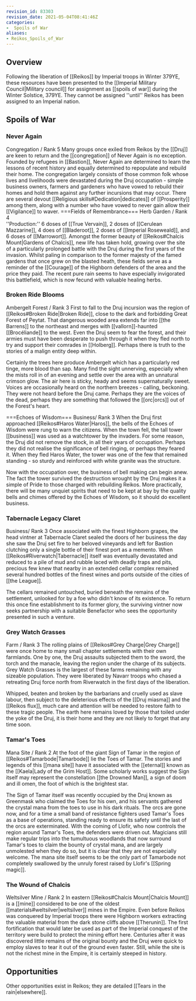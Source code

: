 ```yaml
---
revision_id: 83303
revision_date: 2021-05-04T08:41:46Z
categories:
-  Spoils of War
aliases:
- Reikos_Spoils_of_War
---
```



## Overview
Following the liberation of [[Reikos]] by Imperial troops in Winter 379YE, these resources have been presented to the [[Imperial Military Council|Military council]] for assignment as [[spoils of war]] during the Winter Solstice, 379YE. They cannot be assigned ''until'' Reikos has been assigned to an Imperial nation.
## Spoils of War
### Never Again
Congregation / Rank 5
Many groups once exiled from Reikos by the [[Druj]] are keen to return and the [[congregation]] of Never Again is no exception. Founded by refugees in [[Bastion]], Never Again are determined to learn the lessons of recent history and equally determined to repopulate and rebuild their home. The congregation largely consists of those common folk whose lives and livelihoods were devastated during the Druj occupation - simple business owners, farmers and gardeners who have vowed to rebuild their homes and hold them against any further incursions that may occur. There are several devout [[Religious skills#Dedication|dedicates]] of [[Prosperity]] among them, along with a number who have vowed to never gain allow their [[Vigilance]] to waver.
===Fields of Remembrance=== 
Herb Garden / Rank 4  
''Production:'' 6 doses of [[True Vervain]], 2 doses of [[Cerulean Mazzarine]], 4 does of [[Bladeroot]], 2 doses of [[Imperial Roseweald]], and 6 doses of [[Marrowort]].
Amongst the former beauty of [[Reikos#Chalcis Mount|Gardens of Chalcis]], new life has taken hold, growing over the site of a particularly prolonged battle with the Druj during the first years of the invasion. Whilst paling in comparison to the former majesty of the famed gardens that once grew on the blasted heath, these fields serve as a reminder of the [[Courage]] of the Highborn defenders of the area and the price they paid. The recent pure rain seems to have especially invigorated this battlefield, which is now fecund with valuable healing herbs.
### Broken Ride Blooms
Ambergelt Forest / Rank 3
First to fall to the Druj incursion was the region of [[Reikos#Broken Ride|Broken Ride]], close to the dark and forbidding Great Forest of Peytat. That dangerous wooded area extends far into [[the Barrens]] to the northeast and merges with [[vallorn]]-haunted [[Brocéliande]] to the west. Even the Druj seem to fear the forest, and their armies must have been desperate to push through it when they fled north to try and support their comrades in [[Holberg]]. Perhaps there is truth to the stories of a malign entity deep within. 

Certainly the trees here produce Ambergelt which has a particularly red tinge, more blood than sap. Many find the sight unnerving, especially when the mists roll in of an evening and settle over the area with an unnatural crimson glow. The air here is sticky, heady and seems supernaturally sweet. Voices are occasionally heard on the northern breezes - calling, beckoning. They were not heard before the Druj came. Perhaps they are the voices of the dead, perhaps they are something that followed the [[orc|orcs]] out of the Forest's heart.

===Echoes of Wisdom=== 
Business/ Rank 3
When the Druj first approached [[Reikos#Haros Water|Haros]], the bells of the Echoes of Wisdom were rung to warn the citizens. When the town fell, the tall tower [[business]] was used as a watchtower by the invaders. For some reason, the Druj did not remove the stock, in all their years of occupation. Perhaps they did not realise the significance of bell ringing, or perhaps they feared it. When they fled Haros Water, the tower was one of the few that remained standing - so sturdy and reinforced with white granite was the structure.

Now with the occupation over, the business of bell making can begin anew. The fact the tower survived the destruction wrought by the Druj makes it a simple of Pride to those charged with rebuilding Reikos. More practically, there will be many unquiet spirits that need to be kept at bay by the quality bells and chimes offered by the Echoes of Wisdom, so it should do excellent business.

### Tabernacle Legacy Claret
Business/ Rank 3
Once associated with the finest Highborn grapes, the head vintner at Tabernacle Claret sealed the doors of her business the day she saw the Druj set fire to her beloved vineyards and left for Bastion clutching only a single bottle of their finest port as a memento. When [[Reikos#Riverwatch|Tabernacle]] itself was eventually devastated and reduced to a pile of mud and rubble laced with deadly traps and pits, precious few knew that nearby in an extended cellar complex remained several hundred bottles of the finest wines and ports outside of the cities of [[the League]]. 

The cellars remained untouched, buried beneath the remains of the settlement, unlooked for by a foe who didn't know of its existence. 
To return this once fine establishment to its former glory, the surviving vintner now seeks partnership with a suitable Benefactor who sees the opportunity presented in such a venture.
### Grey Watch Grasses
Farm / Rank 3
The rolling plains of [[Reikos#Grey Charge|Grey Charge]] were once home to many small chapter settlements with their own farmlands. One by one, the Druj assaults subjected them to the sword, the torch and the manacle, leaving the region under the charge of its subjects. Grey Watch Grasses is the largest of these farms remaining with any sizeable population. They were liberated by Navarr troops who chased a retreating Druj force north from Riverwatch in the first days of the liberation.

Whipped, beaten and broken by the barbarians and cruelly used as slave labour, then subject to the deleterious effects of the [[Druj miasma]] and the [[Reikos flux]], much care and attention will be needed to restore faith to these tragic people. The earth here remains loved by those that toiled under the yoke of the Druj, it is their home and they are not likely to forget that any time soon.
### Tamar's Toes
Mana Site / Rank 2
At the foot of the giant Sign of Tamar in the region of [[Reikos#Tamarbode|Tamarbode]] lie the Toes of Tamar. The stories and legends of this [[mana site]] have it associated with the [[eternal]] known as the [[Kaela|Lady of the Grim Host]]. Some scholarly works suggest the Sign itself may represent the constellation [[the Drowned Man]], a sign of doom and ill omen, the foot of which is the brightest star. 

The Sign of Tamar itself was recently occupied by the Druj known as Greenmask who claimed the Toes for his own, and his servants gathered the crystal mana from the toes to use in his dark rituals. The orcs are gone now, and for a time a small band of resistance fighters used Tamar's Toes as a base of operations, standing ready to ensure its safety until the last of the orcs are exterminated. With the coming of Llofir, who now controls the region around Tamar's Toes, the defenders were driven out. Magicians still make regular trips into the tumultuous woodlands that now surround Tamar's toes to claim the bounty of crystal mana, and are largely unmolested when they do so, but it is clear that they are not especially welcome. The mana site itself seems to be the only part of Tamarbode not completely swallowed by the unruly forest raised by Llofir's [[Spring magic]].

### The Wound of Chalcis
Weltsilver Mine / Rank 2
In eastern [[Reikos#Chalcis Mount|Chalcis Mount]] is a [[mine]] considered to be one of the oldest [[materials#weltsilver|weltsilver]] mines in the Empire. Even before Reikos was conquered by Imperial troops there were Highborn workers extracting the valuable material from the dark stone cliffs above [[Therunin]]. The first fortification that would later be used as part of the Imperial conquest of the territory were build to protect the mining effort here. Centuries after it was discovered little remains of the original bounty and the Druj were quick to employ slaves to tear it out of the ground even faster. Still, while the site is not the richest mine in the Empire, it is certainly steeped in history.

## Opportunities
Other opportunities exist in Reikos; they are detailed [[Tears in the rain|elsewhere]].

